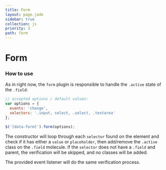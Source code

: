```yaml
---
title: Form
layout: page.jade
sidebar: true
collection: js
priority: 3
path: form
---
```


# Form

### How to use
As in right now, the `form` plugin is responsible to handle the `.active` state of the `.field`:

```js
// accepted options / default values:
var options = {
  events: 'change',
  selectors: '.input, select, .select, .textarea'
};

$('[data-form]').form(options);
```

The constructor will loop through each `selector` found on the element and check if it has either a `value` or `placeholder`, then add/remove the `.active` class on the `.field` molecule. If the `selector` does not have a `.field` and parent, the verification will be skipped, and no classes will be added.

The provided event listener will do the same verification process.

